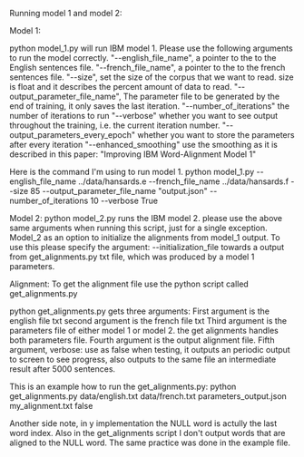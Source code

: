 Running model 1 and model 2:

Model 1: 

python model_1.py will run IBM model 1. Please use the following arguments to run the model correctly.
"--english_file_name", a pointer to the to the English sentences file.
"--french_file_name", a pointer to the to the french sentences file.
"--size", set the size of the corpus that we want to read. size is float and it describes the percent amount of data to read.
"--output_parameter_file_name", The parameter file to be generated by the end of training, it only saves the last iteration.
"--number_of_iterations" the number of iterations to run
"--verbose" whether you want to see output throughout the training, i.e. the current iteration number. 
"--output_parameters_every_epoch" whether you want to store the parameters after every iteration
"--enhanced_smoothing" use the smoothing as it is described in this paper: "Improving IBM Word-Alignment Model 1"

Here is the command I'm using to run model 1. 
python model_1.py --english_file_name ../data/hansards.e
 --french_file_name ../data/hansards.f --size 85 --output_parameter_file_name "output.json" --number_of_iterations 10 
 --verbose True


Model 2:
python model_2.py runs the IBM model 2. 
please use the above same arguments when running this script, just for a single exception.
Model_2 as an option to initialize the alignments from model_1 output.
To use this please specify the argument: --initialization_file towards a output from get_alignments.py txt file, 
which was produced by a model 1 parameters. 



Alignment:
To get the alignment file use the python script called get_alignments.py 

python get_alignments.py gets three arguments: 
First argument is the english file txt
second argument is the french file txt 
Third argument is the parameters file of either model 1 or model 2. the get alignments handles both parameters file.
Fourth argument is the output alignment file.
Fifth argument, verbose: use as false when testing, it outputs an periodic output to screen to see progress, also outputs to the same file an intermediate result after 5000 sentences.

This is an example how to run the get_alignments.py:
python get_alignments.py data/english.txt data/french.txt parameters_output.json my_alignment.txt false 




Another side note, in y implementation the NULL word is actully the last word index. 
Also in the get_alignments script I don't output words that are aligned to the NULL word. The same practice was done in the 
example file.

